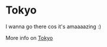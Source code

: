 # Tokyo

I wanna go there cos it's amaaaazing :)

More info on [Tokyo](https://en.wikivoyage.org/wiki/Tokyo)
